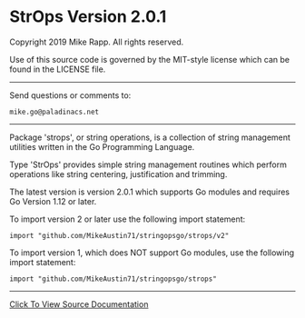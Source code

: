 # StrOps Version 2.0.1

Copyright 2019 Mike Rapp. All rights reserved.

Use of this source code is governed by the
MIT-style license which can be found in the
LICENSE file.

------------------------------------------------------------------------------------------

Send questions or comments to:

    mike.go@paladinacs.net

------------------------------------------------------------------------------------------


Package 'strops', or string operations, is a collection of string
management utilities written in the Go Programming Language. 

Type 'StrOps' provides simple string management routines which perform operations
like string centering, justification and trimming.

The latest version is version 2.0.1 which supports Go modules and requires 
Go Version 1.12 or later. 

To import version 2 or later use the following import statement:


    import "github.com/MikeAustin71/stringopsgo/strops/v2"  


To import version 1, which does NOT support Go modules, use the following
import statement:


    import "github.com/MikeAustin71/stringopsgo/strops"


------------------------------------------------------------------------------------------

    
[Click To View Source Documentation](http://godoc.org/github.com/MikeAustin71/stringopsgo/strops/v2)    

